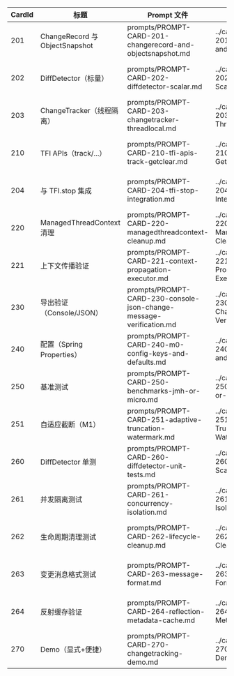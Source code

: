 | CardId | 标题 | Prompt 文件 | Card 源 | Guide 源 | 主要模块 |
|--------|------|-------------|---------|----------|----------|
| 201 | ChangeRecord 与 ObjectSnapshot | prompts/PROMPT-CARD-201-changerecord-and-objectsnapshot.md | ../cards-final/CARD-201-ChangeRecord-and-ObjectSnapshot.md | ../cards-final/AI-DEVELOPMENT-GUIDE.md | tracking/model,snapshot |
| 202 | DiffDetector（标量） | prompts/PROMPT-CARD-202-diffdetector-scalar.md | ../cards-final/CARD-202-DiffDetector-Scalar.md | ../cards-final/AI-DEVELOPMENT-GUIDE.md | tracking/detector |
| 203 | ChangeTracker（线程隔离） | prompts/PROMPT-CARD-203-changetracker-threadlocal.md | ../cards-final/CARD-203-ChangeTracker-ThreadLocal.md | ../cards-final/AI-DEVELOPMENT-GUIDE.md | tracking |
| 210 | TFI APIs（track/...） | prompts/PROMPT-CARD-210-tfi-apis-track-getclear.md | ../cards-final/CARD-210-TFI-APIs-Track-GetClear.md | ../cards-final/AI-DEVELOPMENT-GUIDE.md | api/TFI |
| 204 | 与 TFI.stop 集成 | prompts/PROMPT-CARD-204-tfi-stop-integration.md | ../cards-final/CARD-204-TFI-Stop-Integration.md | ../cards-final/AI-DEVELOPMENT-GUIDE.md | api/TFI |
| 220 | ManagedThreadContext 清理 | prompts/PROMPT-CARD-220-managedthreadcontext-cleanup.md | ../cards-final/CARD-220-ManagedThreadContext-Cleanup.md | ../cards-final/AI-DEVELOPMENT-GUIDE.md | context |
| 221 | 上下文传播验证 | prompts/PROMPT-CARD-221-context-propagation-executor.md | ../cards-final/CARD-221-Context-Propagation-Executor.md | ../cards-final/AI-DEVELOPMENT-GUIDE.md | context/executor |
| 230 | 导出验证（Console/JSON） | prompts/PROMPT-CARD-230-console-json-change-message-verification.md | ../cards-final/CARD-230-Console-Json-ChangeMessage-Verification.md | ../cards-final/AI-DEVELOPMENT-GUIDE.md | exporter,api/TFI |
| 240 | 配置（Spring Properties） | prompts/PROMPT-CARD-240-m0-config-keys-and-defaults.md | ../cards-final/CARD-240-M0-Config-Keys-and-Defaults.md | ../cards-final/AI-DEVELOPMENT-GUIDE.md | config |
| 250 | 基准测试 | prompts/PROMPT-CARD-250-benchmarks-jmh-or-micro.md | ../cards-final/CARD-250-Benchmarks-JMH-or-Micro.md | ../cards-final/AI-DEVELOPMENT-GUIDE.md | bench |
| 251 | 自适应截断（M1） | prompts/PROMPT-CARD-251-adaptive-truncation-watermark.md | ../cards-final/CARD-251-Adaptive-Truncation-Watermark.md | ../cards-final/AI-DEVELOPMENT-GUIDE.md | — |
| 260 | DiffDetector 单测 | prompts/PROMPT-CARD-260-diffdetector-unit-tests.md | ../cards-final/CARD-260-Unit-DiffDetector-Scalar.md | ../cards-final/AI-DEVELOPMENT-GUIDE.md | tests |
| 261 | 并发隔离测试 | prompts/PROMPT-CARD-261-concurrency-isolation.md | ../cards-final/CARD-261-Concurrency-Isolation.md | ../cards-final/AI-DEVELOPMENT-GUIDE.md | tests |
| 262 | 生命周期清理测试 | prompts/PROMPT-CARD-262-lifecycle-cleanup.md | ../cards-final/CARD-262-Lifecycle-Cleanup.md | ../cards-final/AI-DEVELOPMENT-GUIDE.md | tests |
| 263 | 变更消息格式测试 | prompts/PROMPT-CARD-263-message-format.md | ../cards-final/CARD-263-Message-Format.md | ../cards-final/AI-DEVELOPMENT-GUIDE.md | tests |
| 264 | 反射缓存验证 | prompts/PROMPT-CARD-264-reflection-metadata-cache.md | ../cards-final/CARD-264-Reflection-Metadata-Cache.md | ../cards-final/AI-DEVELOPMENT-GUIDE.md | tests |
| 270 | Demo（显式+便捷） | prompts/PROMPT-CARD-270-changetracking-demo.md | ../cards-final/CARD-270-ChangeTracking-Demo.md | ../cards-final/AI-DEVELOPMENT-GUIDE.md | demo |

